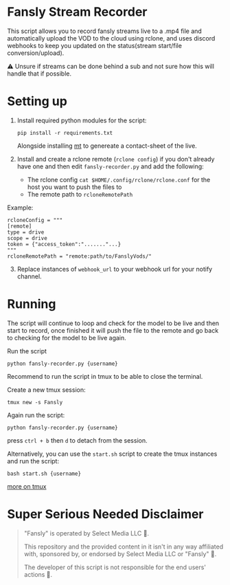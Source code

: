 # Fansly Stream Recorder

This script allows you to record fansly streams live to a .mp4 file and automatically upload the VOD to the cloud using rclone, and uses discord webhooks to keep you updated on the status(stream start/file conversion/upload).

⚠ Unsure if streams can be done behind a sub and not sure how this will handle that if possible.

# Setting up


1. Install required python modules for the script:

   ```
   pip install -r requirements.txt
   ```

   Alongside installing [mt](https://github.com/mutschler/mt#installation-from-source) to genereate a contact-sheet of the live.
2. Install and create a rclone remote (`rclone config`) if you don't already have one and then edit `fansly-recorder.py` and add the following:

   - The rclone config `cat $HOME/.config/rclone/rclone.conf` for the host you want to push the files to
   - The remote path to `rcloneRemotePath`

Example:

```
rcloneConfig = """
[remote]
type = drive
scope = drive
token = {"access_token":"......."...}
"""
rcloneRemotePath = "remote:path/to/FanslyVods/"
```

3. Replace instances of `webhook_url` to your webhook url for your notify channel. 

# Running

The script will continue to loop and check for the model to be live and then start to record, once finished it will push the file to the remote and go back to checking for the model to be live again.


Run the script

```
python fansly-recorder.py {username}
```

Recommend to run the script in tmux to be able to close the terminal.

Create a new tmux session:

```
tmux new -s Fansly
```

Again run the script:

```
python fansly-recorder.py {username}
```

press `ctrl + b` then `d` to detach from the session.

Alternatively, you can use the `start.sh` script to create the tmux instances and run the script:

```
bash start.sh {username}
``` 

[more on tmux](https://www.hamvocke.com/blog/a-quick-and-easy-guide-to-tmux/)


# Super Serious Needed Disclaimer

> "Fansly" is operated by Select Media LLC 👺.
>
> This repository and the provided content in it isn't in any way affiliated with, sponsored by, or endorsed by Select Media LLC or "Fansly" 👺.
>
> The developer of this script is not responsible for the end users' actions 👺.
